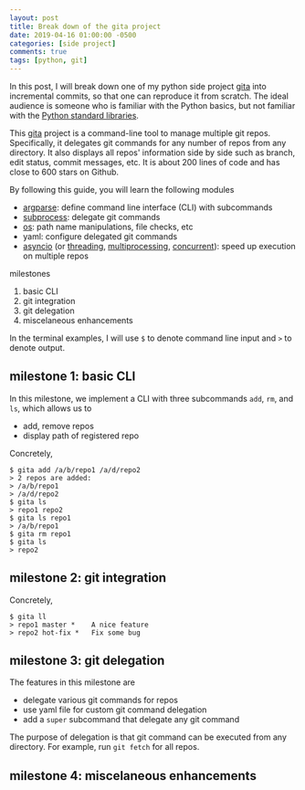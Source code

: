 ```yaml
---
layout: post
title: Break down of the gita project
date: 2019-04-16 01:00:00 -0500
categories: [side project]
comments: true
tags: [python, git]
---
```


In this post, I will break down one of my python side project
[gita](https://github.com/nosarthur/gita) into incremental commits, so that
one can reproduce it from scratch.
The ideal audience is someone who is familiar with the Python basics, but not
familiar with the [Python standard libraries](https://docs.python.org/3/library/).

This [gita](https://github.com/nosarthur/gita) project is a command-line tool
to manage multiple git repos. Specifically, it delegates git commands for any
number of repos from any directory. It also displays all repos' information
side by side such as branch, edit status, commit messages, etc.
It is about 200 lines of code and has close to 600 stars on Github.

By following this guide, you will learn the following modules

- [argparse](https://docs.python.org/3/library/argparse.html):
  define command line interface (CLI) with subcommands
- [subprocess](https://docs.python.org/3/library/subprocess.html): delegate git commands
- [os](https://docs.python.org/3/library/os.html):
  path name manipulations, file checks, etc
- yaml: configure delegated git commands
- [asyncio](https://docs.python.org/3/library/asyncio.html)
  (or [threading](https://docs.python.org/3/library/threading.html),
  [multiprocessing](https://docs.python.org/3/library/multiprocessing.html),
  [concurrent](https://docs.python.org/3/library/concurrent.html)):
  speed up execution on multiple repos

milestones

1. basic CLI
2. git integration
3. git delegation
4. miscelaneous enhancements

In the terminal examples, I will use `$` to denote command line input and `>`
to denote output.

## milestone 1: basic CLI

In this milestone, we implement a CLI with three subcommands `add`, `rm`,
and `ls`, which allows us to

- add, remove repos
- display path of registered repo

Concretely,

```
$ gita add /a/b/repo1 /a/d/repo2
> 2 repos are added:
> /a/b/repo1
> /a/d/repo2
$ gita ls
> repo1 repo2
$ gita ls repo1
> /a/b/repo1
$ gita rm repo1
$ gita ls
> repo2
```

## milestone 2: git integration

Concretely,

```
$ gita ll
> repo1 master *    A nice feature
> repo2 hot-fix *   Fix some bug
```


## milestone 3: git delegation

The features in this milestone are

- delegate various git commands for repos
- use yaml file for custom git command delegation
- add a `super` subcommand that delegate any git command

The purpose of delegation is that git command can be executed from any directory.
For example, run `git fetch` for all repos.

## milestone 4: miscelaneous enhancements


